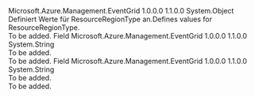 <Type Name="ResourceRegionType" FullName="Microsoft.Azure.Management.EventGrid.Models.ResourceRegionType">
  <TypeSignature Language="C#" Value="public static class ResourceRegionType" />
  <TypeSignature Language="ILAsm" Value=".class public auto ansi abstract sealed beforefieldinit ResourceRegionType extends System.Object" />
  <TypeSignature Language="DocId" Value="T:Microsoft.Azure.Management.EventGrid.Models.ResourceRegionType" />
  <TypeSignature Language="VB.NET" Value="Public Class ResourceRegionType" />
  <TypeSignature Language="F#" Value="type ResourceRegionType = class" />
  <AssemblyInfo>
    <AssemblyName>Microsoft.Azure.Management.EventGrid</AssemblyName>
    <AssemblyVersion>1.0.0.0</AssemblyVersion>
    <AssemblyVersion>1.1.0.0</AssemblyVersion>
  </AssemblyInfo>
  <Base>
    <BaseTypeName>System.Object</BaseTypeName>
  </Base>
  <Interfaces />
  <Docs>
    <summary>
            <span data-ttu-id="80c80-101">Definiert Werte für ResourceRegionType an.</span><span class="sxs-lookup"><span data-stu-id="80c80-101">Defines values for ResourceRegionType.</span></span>
            </summary>
    <remarks>To be added.</remarks>
  </Docs>
  <Members>
    <Member MemberName="GlobalResource">
      <MemberSignature Language="C#" Value="public const string GlobalResource;" />
      <MemberSignature Language="ILAsm" Value=".field public static literal string GlobalResource" />
      <MemberSignature Language="DocId" Value="F:Microsoft.Azure.Management.EventGrid.Models.ResourceRegionType.GlobalResource" />
      <MemberSignature Language="VB.NET" Value="Public Const GlobalResource As String " />
      <MemberSignature Language="F#" Value="val mutable GlobalResource : string" Usage="Microsoft.Azure.Management.EventGrid.Models.ResourceRegionType.GlobalResource" />
      <MemberType>Field</MemberType>
      <AssemblyInfo>
        <AssemblyName>Microsoft.Azure.Management.EventGrid</AssemblyName>
        <AssemblyVersion>1.0.0.0</AssemblyVersion>
        <AssemblyVersion>1.1.0.0</AssemblyVersion>
      </AssemblyInfo>
      <ReturnValue>
        <ReturnType>System.String</ReturnType>
      </ReturnValue>
      <Docs>
        <summary>To be added.</summary>
        <remarks>To be added.</remarks>
      </Docs>
    </Member>
    <Member MemberName="RegionalResource">
      <MemberSignature Language="C#" Value="public const string RegionalResource;" />
      <MemberSignature Language="ILAsm" Value=".field public static literal string RegionalResource" />
      <MemberSignature Language="DocId" Value="F:Microsoft.Azure.Management.EventGrid.Models.ResourceRegionType.RegionalResource" />
      <MemberSignature Language="VB.NET" Value="Public Const RegionalResource As String " />
      <MemberSignature Language="F#" Value="val mutable RegionalResource : string" Usage="Microsoft.Azure.Management.EventGrid.Models.ResourceRegionType.RegionalResource" />
      <MemberType>Field</MemberType>
      <AssemblyInfo>
        <AssemblyName>Microsoft.Azure.Management.EventGrid</AssemblyName>
        <AssemblyVersion>1.0.0.0</AssemblyVersion>
        <AssemblyVersion>1.1.0.0</AssemblyVersion>
      </AssemblyInfo>
      <ReturnValue>
        <ReturnType>System.String</ReturnType>
      </ReturnValue>
      <Docs>
        <summary>To be added.</summary>
        <remarks>To be added.</remarks>
      </Docs>
    </Member>
  </Members>
</Type>
